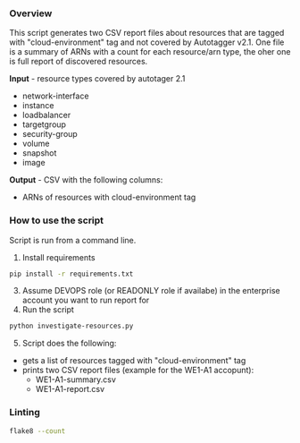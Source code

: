 ### Overview
This script generates two CSV report files about resources that are tagged with "cloud-environment" tag and not covered by Autotagger v2.1.
One file is a summary of ARNs with a count for each resource/arn type, the oher one is full report of discovered resources.

**Input** - resource types covered by autotager 2.1
- network-interface
- instance
- loadbalancer
- targetgroup
- security-group
- volume
- snapshot
- image

**Output** - CSV with the following columns:
- ARNs of resources with cloud-environment tag

### How to use the script
Script is run from a command line.
1. Install requirements
```bash
pip install -r requirements.txt
```
3. Assume DEVOPS role (or READONLY role if availabe) in the enterprise account you want to run report for
4. Run the script
```bash
python investigate-resources.py
```
5. Script does the following:
  - gets a list of resources tagged with "cloud-environment" tag
  - prints two CSV report files (example for the WE1-A1 accopunt):
    - WE1-A1-summary.csv
    - WE1-A1-report.csv

### Linting
```bash
flake8 --count
```
